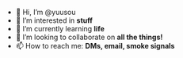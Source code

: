- 👋 Hi, I’m @yuusou
- 👀 I’m interested in **stuff**
- 🌱 I’m currently learning **life**
- 💞️ I’m looking to collaborate on **all the things!**
- 📫 How to reach me: **DMs, email, smoke signals**

<!---
yuusou/yuusou is a ✨ special ✨ repository because its `README.md` (this file) appears on your GitHub profile.
You can click the Preview link to take a look at your changes.
--->
